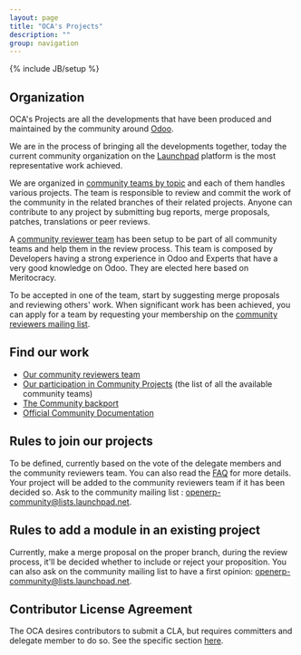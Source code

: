 ```yaml
---
layout: page
title: "OCA's Projects"
description: ""
group: navigation
---
```

{% include JB/setup %}

## Organization

OCA's Projects are all the developments that have been produced and maintained by the community around [Odoo](https://www.openerp.com/).

We are in the process of bringing all the developments together, today the current community organization on the [Launchpad](https://launchpad.net) platform is the most representative work achieved.

We are organized in [community teams by topic](https://launchpad.net/~openerp-community-reviewer/+participation) and each of them handles various projects. The team is responsible to review and commit the work of the community in the related branches of their related projects. Anyone can contribute to any project by submitting bug reports, merge proposals, patches, translations or peer reviews.

A [community reviewer team](https://launchpad.net/~openerp-community-reviewer) has been setup to be part of all community teams and help them in the review process. This team is composed by Developers having a strong experience in Odoo and Experts that have a very good knowledge on Odoo. They are elected here based on Meritocracy. 

To be accepted in one of the team, start by suggesting merge proposals and reviewing others' work. When significant work has been achieved, you can apply for a team by requesting your membership on the [community reviewers mailing list](mailto:openerp-community-reviewer@lists.launchpad.net ).

## Find our work

+ [Our community reviewers team](https://launchpad.net/~openerp-community-reviewer)
+ [Our participation in Community Projects](https://launchpad.net/~openerp-community-reviewer/+participation) (the list of all the available community teams)
+ [The Community backport](https://launchpad.net/~openerp-community/+related-projects)
+ [Official Community Documentation](https://doc.openerp.com/contribute/02_working_in_teams/)

## Rules to join our projects

To be defined, currently based on the vote of the delegate members and the community reviewers team. You can also read the [FAQ](04_faq.html) for more details. Your project will be added to the community reviewers team if it has been decided so. Ask to the community mailing list : openerp-community@lists.launchpad.net.

## Rules to add a module in an existing project

Currently, make a merge proposal on the proper branch, during the review process, it'll be decided whether to include or reject your proposition. You can also ask on the community mailing list to have a first opinion: openerp-community@lists.launchpad.net.

## Contributor License Agreement

The OCA desires contributors to submit a CLA, but requires committers and delegate member to do so. See the specific section [here](cla/cla.html).
